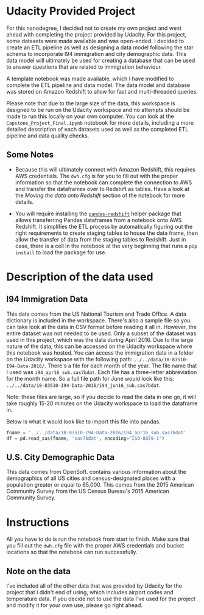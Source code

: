 # Udacity Provided Project

For this nanodegree, I decided not to create my own project and went ahead with
completing the project provided by Udacity. For this project, some datasets
were made available and was open-ended. I decided to create an ETL pipeline
as well as designing a data model following the star schema to incorporate
I94 immigration and city demographic data. This data model will ultimately be
used for creating a database that can be used to answer questions that are
related to immigration behaviour.

A template notebook was made available, which I have modified to complete the
ETL pipeline and data model. The data model and database was stored on Amazon
Redshift to allow for fast and multi-threaded queries.

Please note that due to the large size of the data, this workspace is designed
to be run on the Udacity workspace and no attempts should be made to run this
locally on your own computer. You can look at the
`Capstone_Project_Final.ipynb` notebook for more details, including a more
detailed description of each datasets used as well as the completed ETL
pipeline and data quality checks.

## Some Notes

- Because this will ultimately connect with Amazon Redshift, this requires
  AWS credentials. The `dwh.cfg` is for you to fill out with the proper
  information so that the notebook can complete the connection to AWS and
  transfer the dataframes over to Redshift as tables. Have a look at the
  _Moving the data onto Redshift_ section of the notebook for more details.

- You will require installing the
  [`pandas-redshift`](https://github.com/agawronski/pandas_redshift) helper
  package that allows transferring Pandas dataframes from a notebook onto
  AWS Redshift. It simplifies the ETL process by automatically figuring out
  the right requirements to create staging tables to house the data frame, then
  allow the transfer of data from the staging tables to Redshift. Just in case,
  there is a cell in the notebook at the very beginning that runs a `pip install`
  to load the package for use.

# Description of the data used

## I94 Immigration Data

This data comes from the US National Tourism and Trade Office. A data dictionary
is included in the workspace. There's also a sample file so you can take
look at the data in CSV format before reading it all in. However, the entire
dataset was not needed to be used. Only a subset of the dataset was used in
this project, which was the data during April 2016. Due to the large nature
of the data, this can be accessed on the Udacity workspace where this notebook
was hosted. You can access the immigration data in a folder on the Udacity
workspace with the following path: `../../data/18-83510-I94-Data-2016/`.
There's a file for each month of the year. The file name that I used was
`i94_apr16_sub.sas7bdat`. Each file has a three-letter abbreviation for the
month name. So a full file path for June would look like this:
`../../data/18-83510-I94-Data-2016/i94_jun16_sub.sas7bdat`.

Note: these files are large, so if you decide to read the data in one go, it
will take roughly 15-20 minutes on the Udacity workspace to load the dataframe
in.

Below is what it would look like to import this file into pandas.

```python
fname = '../../data/18-83510-I94-Data-2016/i94_apr16_sub.sas7bdat'
df = pd.read_sas(fname, 'sas7bdat', encoding="ISO-8859-1")
```

## U.S. City Demographic Data

This data comes from OpenSoft. contains various information about the
demographics of all US cities and census-designated places with a population
greater or equal to 65,000. This comes from the 2015 American Community Survey
from the US Census Bureau's 2015 American Community Survey.

# Instructions

All you have to do is run the notebook from start to finish. Make sure that you
fill out the `dwh.cfg` file with the proper AWS credentials and bucket locations
so that the notebook can run successfully.

## Note on the data

I've included all of the other data that was provided by Udacity for the project
that I didn't end of using, which includes airport codes and temperature data.
If you decide not to use the data I've used for the project and modify it
for your own use, please go right ahead.
